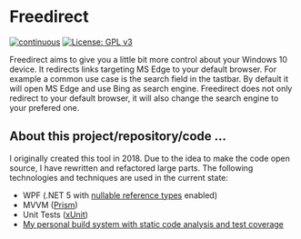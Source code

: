 # Freedirect

[![continuous](https://github.com/lukaspieper/Freedirect/workflows/continuous/badge.svg)](https://github.com/lukaspieper/Freedirect/actions)
[![License: GPL v3](https://img.shields.io/badge/License-GPLv3-blue.svg)](https://github.com/lukaspieper/Freedirect/blob/master/LICENSE)

Freedirect aims to give you a little bit more control about your Windows 10 device. It redirects links targeting MS Edge to your
default browser. For example a common use case is the search field in the tastbar. By default it will open MS Edge and use Bing
as search engine. Freedirect does not only redirect to your default browser, it will also change the search engine to your
prefered one.

## About this project/repository/code ...

I originally created this tool in 2018. Due to the idea to make the code open source, I have rewritten and refactored large parts. The following technologies and techniques are used in the current state:

- WPF (.NET 5 with [nullable reference types](https://docs.microsoft.com/en-us/dotnet/csharp/nullable-references) enabled)
- MVVM ([Prism](https://github.com/prismlibrary))
- Unit Tests ([xUnit](https://github.com/xunit))
- [My personal build system with static code analysis and test coverage](https://github.com/lukaspieper/dotnet-build-system)
